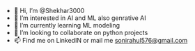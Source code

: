 - 👋 Hi, I’m @Shekhar3000
- 👀 I’m interested in AI and ML also genrative AI
- 🌱 I’m currently learning ML modeling 
- 💞️ I’m looking to collaborate on python projects
- 📫 Find me on LinkedIN or mail me sonirahul576@gmail.com 

<!---
Shekhar3000/Shekhar3000 is a ✨ special ✨ repository because its `README.md` (this file) appears on your GitHub profile.
You can click the Preview link to take a look at your changes.
--->
